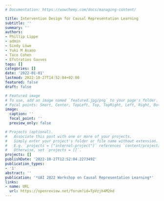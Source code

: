 ```yaml
---
# Documentation: https://wowchemy.com/docs/managing-content/

title: Intervention Design for Causal Representation Learning
subtitle: ''
summary: ''
authors:
- Phillip Lippe
- admin
- Sindy Löwe
- Yuki M Asano
- Taco Cohen
- Efstratios Gavves
tags: []
categories: []
date: '2022-01-01'
lastmod: 2022-10-27T14:52:04+02:00
featured: false
draft: false

# Featured image
# To use, add an image named `featured.jpg/png` to your page's folder.
# Focal points: Smart, Center, TopLeft, Top, TopRight, Left, Right, BottomLeft, Bottom, BottomRight.
image:
  caption: ''
  focal_point: ''
  preview_only: false

# Projects (optional).
#   Associate this post with one or more of your projects.
#   Simply enter your project's folder or file name without extension.
#   E.g. `projects = ["internal-project"]` references `content/project/deep-learning/index.md`.
#   Otherwise, set `projects = []`.
projects: []
publishDate: '2022-10-27T12:52:04.227349Z'
publication_types:
- '1'
abstract: ''
publication: '*UAI 2022 Workshop on Causal Representation Learning*'
links:
- name: URL
  url: https://openreview.net/forum?id=TpVzjh4M2hd
---
```

